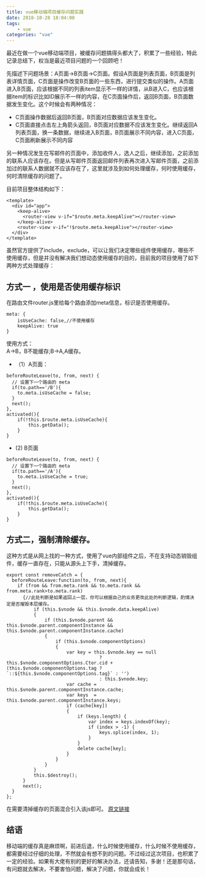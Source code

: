 ```yaml
---
title: vue移动端项目缓存问题实践
date: 2018-10-28 18:04:08
tags: 
	- vue
categories: "vue"
---
```


最近在做一个vue移动端项目，被缓存问题搞得头都大了，积累了一些经验，特此记录总结下，权当是最近项目问题的一个回顾吧！    

<!--more-->

先描述下问题场景：A页面->B页面->C页面。假设A页面是列表页面，B页面是列表详情页面，C页面是操作改变B页面的一些东西，进行提交类似的操作。A页面进入B页面，应该根据不同的列表item显示不一样的详情，从B进入C，也应该根据item的标识比如ID展示不一样的内容，在C页面操作后，返回B页面，B页面数据发生变化。这个时候会有两种情况：  
* C页面操作数据后返回B页面，B页面对应数据应该发生变化。
* C页面直接点击左上角箭头返回，B页面对应数据不应该发生变化。继续返回A列表页面，换一条数据，继续进入B页面，B页面展示不同内容，进入C页面，C页面刷新展示不同内容  

另一种情况发生在写邮件的页面中，添加收件人，选人之后，继续添加，之前添加的联系人应该存在。但是从写邮件页面返回邮件列表再次进入写邮件页面，之前添加过的联系人数据就不应该存在了，这里就涉及到如何处理缓存，何时使用缓存，何时清除缓存的问题了。  

目前项目整体结构如下：  

```
<template>
  <div id="app">
    <keep-alive>
      <router-view v-if="$route.meta.keepAlive"></router-view>
    </keep-alive>
    <router-view v-if="!$route.meta.keepAlive"></router-view>
  </div>
</template>
```
虽然官方提供了include，exclude，可以让我们决定哪些组件使用缓存，哪些不使用缓存，但是并没有解决我们想动态使用缓存的目的，目前我的项目使用了如下两种方式处理缓存：
## 方式一  ，使用是否使用缓存标识
在路由文件router.js里给每个路由添加meta信息，标识是否使用缓存。

```
meta: {
    isUseCache: false,//不使用缓存
    keepAlive: true
}
```
使用方式：    
A->B，B不能缓存;B->A,A缓存。
* （1）A页面：
```
beforeRouteLeave(to, from, next) {
  // 设置下一个路由的 meta
  if(to.path=='/B'){
    to.meta.isUseCache = false;
  }
  next();
},
activated(){
    if(!this.$route.meta.isUseCache){
        this.getData();
    }
}  
```
* (2) B页面
```
beforeRouteLeave(to, from, next) {
  // 设置下一个路由的 meta
  if(to.path=='/A'){
    to.meta.isUseCache = true;
  }
  next();
},
activated(){
    if(!this.$route.meta.isUseCache){
        this.getData();
    }
}  
```

## 方式二，强制清除缓存。
这种方式是从网上找的一种方式，使用了vue内部组件<keep-alive></keep-alive>之后，不在支持动态销毁组件，缓存一直存在，只能从源头上下手，清掉缓存。

```
export const removeCatch = {
  beforeRouteLeave:function(to, from, next){
    if (from && from.meta.rank && to.meta.rank && from.meta.rank>to.meta.rank)
      {//此处判断是如果返回上一层，你可以根据自己的业务更改此处的判断逻辑，酌情决定是否摧毁本层缓存。
          if (this.$vnode && this.$vnode.data.keepAlive)
          {
              if (this.$vnode.parent && this.$vnode.parent.componentInstance && this.$vnode.parent.componentInstance.cache)
              {
                  if (this.$vnode.componentOptions)
                  {
                      var key = this.$vnode.key == null
                                  ? this.$vnode.componentOptions.Ctor.cid + (this.$vnode.componentOptions.tag ? `::${this.$vnode.componentOptions.tag}` : '')
                                  : this.$vnode.key;
                      var cache = this.$vnode.parent.componentInstance.cache;
                      var keys  = this.$vnode.parent.componentInstance.keys;
                      if (cache[key])
                      {
                          if (keys.length) {
                              var index = keys.indexOf(key);
                              if (index > -1) {
                                  keys.splice(index, 1);
                              }
                          }
                          delete cache[key];
                      }
                  }
              }
          }
          this.$destroy();
      }
      next();
  }
};

```
在需要清掉缓存的页面混合引入该js即可。
[原文链接](http://wanyaxing.com/blog/20180723114341.html)  

## 结语
移动端的缓存真是麻烦啊，前进后退，什么时候使用缓存，什么时候不使用缓存，都需要经过仔细的处理，不然就会有想不到的问题。不过经过这次项目，也积累了一定的经验。如果有大佬有别的更好的解决办法，还请告知，多谢！还是那句话，有问题就去解决，不要害怕问题，解决了问题，你就会成长！ 
